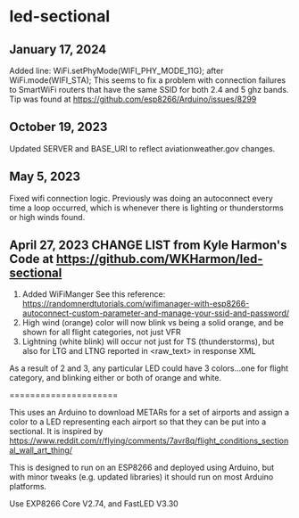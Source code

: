 # led-sectional
January 17, 2024
 ----------------
 Added line: WiFi.setPhyMode(WIFI_PHY_MODE_11G); after WiFi.mode(WIFI_STA);
 This seems to fix a problem with connection failures to SmartWiFi routers that have the same SSID for both 2.4 and 5 ghz bands.
 Tip was found at https://github.com/esp8266/Arduino/issues/8299
 
 October 19, 2023
 ----------------
 Updated SERVER and BASE_URI to reflect aviationweather.gov changes.
  
 May 5, 2023
 -----------
 Fixed wifi connection logic.  Previously was doing an autoconnect every time a loop
 occurred, which is whenever there is lighting or thunderstorms or high winds found.
 
 April 27, 2023
 CHANGE LIST from Kyle Harmon's Code at https://github.com/WKHarmon/led-sectional
 --------------------------------------------------------------------------------
 1. Added WiFiManger
	See this reference: https://randomnerdtutorials.com/wifimanager-with-esp8266-autoconnect-custom-parameter-and-manage-your-ssid-and-password/
 2. High wind (orange) color will now blink vs being a solid orange, and be shown for all flight categories, not just VFR
 3. Lightning (white blink) will occur not just for TS (thunderstorms), but also for LTG and LTNG reported in <raw_text> in response XML

 As a result of 2 and 3, any particular LED could have 3 colors...one for flight category, and blinking either or both of orange and white.

=====================

This uses an Arduino to download METARs for a set of airports and assign a color to a LED representing each airport so that they can be put into a sectional. It is inspired by https://www.reddit.com/r/flying/comments/7avr8q/flight_conditions_sectional_wall_art_thing/

This is designed to run on an ESP8266 and deployed using Arduino, but with minor tweaks (e.g. updated libraries) it should run on most Arduino platforms.

Use EXP8266 Core V2.74, and FastLED V3.30
